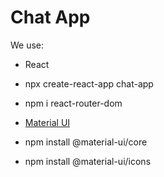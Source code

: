 # Chat App
We use:
- React
- npx create-react-app chat-app
- npm i react-router-dom

- [Material UI](https://material-ui.com/getting-started/installation/)
 - npm install @material-ui/core
-  npm install @material-ui/icons
